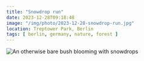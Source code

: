 ```yaml
---
title: "Snowdrop run"
date: 2023-12-28T09:18:48
image: "/img/photo/2023-12-28-snowdrop-run.jpg"
location: Treptower Park, Berlin
tags: [ berlin, germany, nature, forest ]
---
```


![An otherwise bare bush blooming with snowdrops](/img/photo/2023-12-28-snowdrop-run.jpg)
